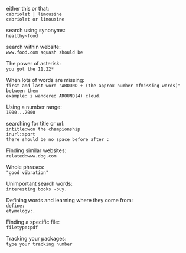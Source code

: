 either this or that:  
`cabriolet | limousine`  
`cabriolet or limousine`  
  
search using synonyms:  
`healthy~food`  
  
search within website:  
`www.food.com squash should be`  
  
The power of asterisk:  
`you got the 11.22*`  
  
When lots of words are missing:  
`first and last word "AROUND + (the approx number ofmissing words)" between them`  
`example: i wandered AROUND(4) cloud.`  
  
Using a number range:  
`1900...2000`  
  
searching for title or url:  
`intitle:won the championship`  
`inurl:sport`  
`there should be no space before after :`  
      
Finding similar websites:  
`related:www.dog.com`  
  
Whole phrases:  
`"good vibration" `  
  
Unimportant search words:  
`interesting books -buy.`  
  
Defining words and learning where they come from:  
`define:`  
`etymology:.`  
  
Finding a specific file:  
`filetype:pdf`  
  
Tracking your packages:  
`type your tracking number`      
